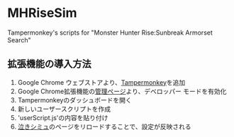 # MHRiseSim
Tampermonkey's scripts for "Monster Hunter Rise:Sunbreak Armorset Search"

## 拡張機能の導入方法

1. Google Chrome ウェブストアより、[Tampermonkey](https://chromewebstore.google.com/detail/tampermonkey/dhdgffkkebhmkfjojejmpbldmpobfkfo?hl=ja)を追加
1. Google Chrome拡張機能の[管理ページ](chrome://extensions/)より、デベロッパー モードを有効化
1. Tampermonkeyのダッシュボードを開く
1. 新しいユーザースクリプトを作成
1. 'userScript.js'の内容を貼り付け
1. [泣きシミュ](https://mhrise.wiki-db.com/sim/)のページをリロードすることで、設定が反映される
